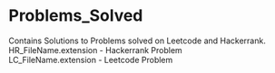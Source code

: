 # Problems_Solved
Contains Solutions to Problems solved on Leetcode and Hackerrank. <br/>
HR_FileName.extension - Hackerrank Problem <br />
LC_FileName.extension - Leetcode Problem <br />
